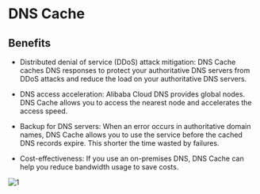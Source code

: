 DNS Cache 
==============================





Benefits 
-----------------------------

* Distributed denial of service (DDoS) attack mitigation: DNS Cache caches DNS responses to protect your authoritative DNS servers from DDoS attacks and reduce the load on your authoritative DNS servers.

  

* DNS access acceleration: Alibaba Cloud DNS provides global nodes. DNS Cache allows you to access the nearest node and accelerates the access speed.

  

* Backup for DNS servers: When an error occurs in authoritative domain names, DNS Cache allows you to use the service before the cached DNS records expire. This shorter the time wasted by failures.

  

* Cost-effectiveness: If you use an on-premises DNS, DNS Cache can help you reduce bandwidth usage to save costs.

  




![1](https://static-aliyun-doc.oss-accelerate.aliyuncs.com/assets/img/en-US/8281975161/p249693.png)


